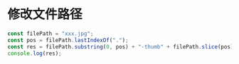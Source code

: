 # 修改文件路径

```javascript
const filePath = "xxx.jpg";
const pos = filePath.lastIndexOf(".");
const res = filePath.substring(0, pos) + "-thumb" + filePath.slice(pos);
console.log(res);
```
